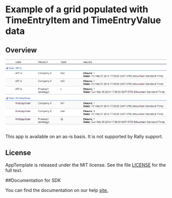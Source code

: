 Example of a grid populated with TimeEntryItem and TimeEntryValue data
=========================

## Overview
![](pic.png)

This app is available on an as-is basis. It is not supported by Rally support.
## License

AppTemplate is released under the MIT license.  See the file [LICENSE](./LICENSE) for the full text.

##Documentation for SDK

You can find the documentation on our help [site.](https://help.rallydev.com/apps/2.0rc2/doc/)
